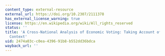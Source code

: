 ```yaml
---
content_type: external-resource
external_url: https://doi.org/10.2307/2111378
has_external_license_warning: true
license: https://en.wikipedia.org/wiki/All_rights_reserved
status: ''
title: 'A Cross-National Analysis of Economic Voting: Taking Account of the Political
  Context'
uid: 2474a03c-c0ea-4396-91b8-b552dd36bdca
wayback_url: ''
---
```


